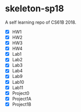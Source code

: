 # skeleton-sp18
A self learning repo of CS61B 2018.

- [x] HW1
- [x] HW2
- [x] HW3
- [x] HW4
- [x] Lab1
- [x] Lab2
- [x] Lab3
- [x] Lab4
- [x] Lab9
- [x] Lab10
- [x] Lab11
- [x] Project0
- [x] Project1A
- [x] Project1B
